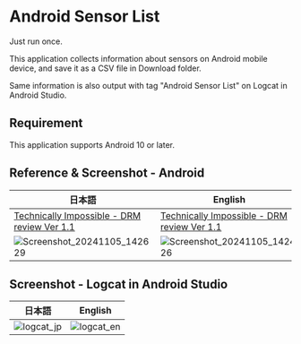 # Android Sensor List
Just run once.

This application collects information about sensors on Android mobile device, and save it as a CSV file in Download folder.

Same information is also output with tag "Android Sensor List" on Logcat in Android Studio.

## Requirement
This application supports Android 10 or later.

## Reference & Screenshot - Android
|日本語|English|
|-------------|-------------|
|[Technically Impossible - DRM review Ver 1.1](https://impsbl.hatenablog.jp/entry/DRMreview1.1)|[Technically Impossible - DRM review Ver 1.1](https://impsbl.hatenablog.jp/entry/DRMreview1.1_en)|
|![Screenshot_20241105_142629](https://github.com/user-attachments/assets/470e9565-e179-4841-b045-1f363422fe7c)|![Screenshot_20241105_142426](https://github.com/user-attachments/assets/04d18f2a-5ece-4a18-b711-43d904130880)|

## Screenshot - Logcat in Android Studio
|日本語|English|
|-------------|-------------|
|![logcat_jp](https://github.com/user-attachments/assets/e45e1908-5e11-4176-813d-0382d706671a)|![logcat_en](https://github.com/user-attachments/assets/760433b7-6b88-4b9b-8147-87714cce0db8)|
